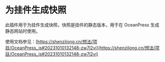 # 为挂件生成快照

此插件用于为挂件生成快照，快照是挂件的静态版本，用于在 OceanPress 生成静态网站时使用。

使用文档参见：[https://shenzilong.cn/想法/项目/OceanPress_js#20231010132148-zw7l2vj](https://shenzilong.cn/想法/项目/OceanPress_js#20231010132148-zw7l2vj)
